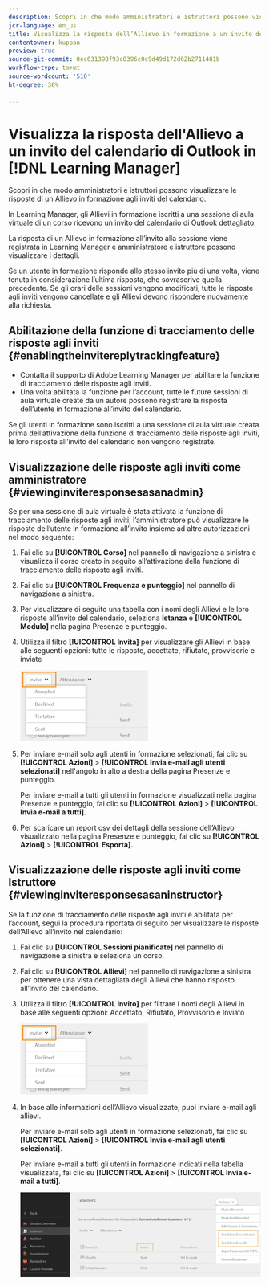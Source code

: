 ```yaml
---
description: Scopri in che modo amministratori e istruttori possono visualizzare le risposte di un Allievo in formazione agli inviti del calendario.
jcr-language: en_us
title: Visualizza la risposta dell’Allievo in formazione a un invito del calendario di Outlook in Learning Manager
contentowner: kuppan
preview: true
source-git-commit: 0ec031398f93c8396c0c9d49d172d62b2711481b
workflow-type: tm+mt
source-wordcount: '510'
ht-degree: 36%

---
```




# Visualizza la risposta dell&#39;Allievo a un invito del calendario di Outlook in [!DNL Learning Manager]

Scopri in che modo amministratori e istruttori possono visualizzare le risposte di un Allievo in formazione agli inviti del calendario.

In Learning Manager, gli Allievi in formazione iscritti a una sessione di aula virtuale di un corso ricevono un invito del calendario di Outlook dettagliato.

La risposta di un Allievo in formazione all’invito alla sessione viene registrata in Learning Manager e amministratore e istruttore possono visualizzare i dettagli.

Se un utente in formazione risponde allo stesso invito più di una volta, viene tenuta in considerazione l’ultima risposta, che sovrascrive quella precedente. Se gli orari delle sessioni vengono modificati, tutte le risposte agli inviti vengono cancellate e gli Allievi devono rispondere nuovamente alla richiesta.

## Abilitazione della funzione di tracciamento delle risposte agli inviti {#enablingtheinvitereplytrackingfeature}

* Contatta il supporto di Adobe Learning Manager per abilitare la funzione di tracciamento delle risposte agli inviti.
* Una volta abilitata la funzione per l’account, tutte le future sessioni di aula virtuale create da un autore possono registrare la risposta dell’utente in formazione all’invito del calendario.

Se gli utenti in formazione sono iscritti a una sessione di aula virtuale creata prima dell’attivazione della funzione di tracciamento delle risposte agli inviti, le loro risposte all’invito del calendario non vengono registrate.

## Visualizzazione delle risposte agli inviti come amministratore {#viewinginviteresponsesasanadmin}

Se per una sessione di aula virtuale è stata attivata la funzione di tracciamento delle risposte agli inviti, l’amministratore può visualizzare le risposte dell’utente in formazione all’invito insieme ad altre autorizzazioni nel modo seguente:

1. Fai clic su **[!UICONTROL Corso]** nel pannello di navigazione a sinistra e visualizza il corso creato in seguito all’attivazione della funzione di tracciamento delle risposte agli inviti.
1. Fai clic su **[!UICONTROL Frequenza e punteggio]** nel pannello di navigazione a sinistra.
1. Per visualizzare di seguito una tabella con i nomi degli Allievi e le loro risposte all’invito del calendario, seleziona **Istanza** e **[!UICONTROL Modulo]** nella pagina Presenze e punteggio.
1. Utilizza il filtro **[!UICONTROL Invita]** per visualizzare gli Allievi in base alle seguenti opzioni: tutte le risposte, accettate, rifiutate, provvisorie e inviate

   ![](assets/invite-filter.png)

1. Per inviare e-mail solo agli utenti in formazione selezionati, fai clic su **[!UICONTROL Azioni]** > **[!UICONTROL Invia e-mail agli utenti selezionati]** nell&#39;angolo in alto a destra della pagina Presenze e punteggio.

   Per inviare e-mail a tutti gli utenti in formazione visualizzati nella pagina Presenze e punteggio, fai clic su **[!UICONTROL Azioni]** > **[!UICONTROL Invia e-mail a tutti].**

1. Per scaricare un report csv dei dettagli della sessione dell’Allievo visualizzato nella pagina Presenze e punteggio, fai clic su **[!UICONTROL Azioni]** > **[!UICONTROL Esporta].**

## Visualizzazione delle risposte agli inviti come Istruttore {#viewinginviteresponsesasaninstructor}

Se la funzione di tracciamento delle risposte agli inviti è abilitata per l’account, segui la procedura riportata di seguito per visualizzare le risposte dell’Allievo all’invito nel calendario:

1. Fai clic su **[!UICONTROL Sessioni pianificate]** nel pannello di navigazione a sinistra e seleziona un corso.
1. Fai clic su **[!UICONTROL Allievi]** nel pannello di navigazione a sinistra per ottenere una vista dettagliata degli Allievi che hanno risposto all’invito del calendario.
1. Utilizza il filtro **[!UICONTROL Invito]** per filtrare i nomi degli Allievi in base alle seguenti opzioni: Accettato, Rifiutato, Provvisorio e Inviato

   ![](assets/invite-filter.png)

1. In base alle informazioni dell’Allievo visualizzate, puoi inviare e-mail agli allievi.

   Per inviare e-mail solo agli utenti in formazione selezionati, fai clic su **[!UICONTROL Azioni]** > **[!UICONTROL Invia e-mail agli utenti selezionati]**.

   Per inviare e-mail a tutti gli utenti in formazione indicati nella tabella visualizzata, fai clic su **[!UICONTROL Azioni]** > **[!UICONTROL Invia e-mail a tutti]**.

   ![](assets/instructor-actions1.png)

